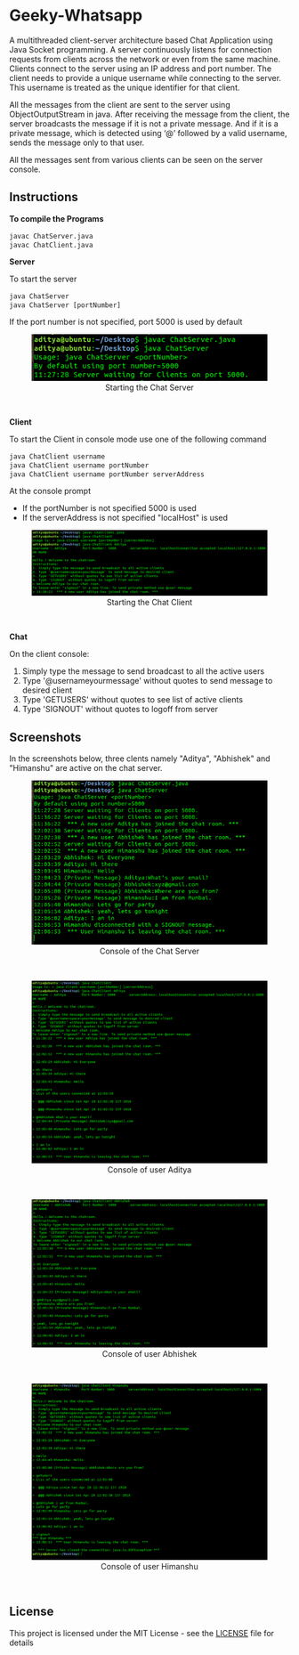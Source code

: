 # Geeky-Whatsapp

A multithreaded client-server architecture based Chat Application using Java Socket programming. 
A server continuously listens for connection requests from clients across the network or even from the same machine.
Clients connect to the server using an IP address and port number. The client needs to provide a unique username while 
connecting to the server. This username is treated as the unique identifier for that client.

All the messages from the client are sent to the server using ObjectOutputStream in java. After receiving the message 
from the client, the server broadcasts the message if it is not a private message. And if it is a private message, which is 
detected using ‘@’ followed by a valid username, sends the message only to that user.

All the messages sent from various clients can be seen on the server console.

## Instructions

**To compile the Programs**

```
javac ChatServer.java
javac ChatClient.java
```

**Server**

To start the server
 ```
java ChatServer
java ChatServer [portNumber]
```
If the port number is not specified, port 5000 is used by default
<p align="center">
  <figure align="center">
  <img src="https://raw.githubusercontent.com/aditya30394/geeky-whatsapp/master/images/starting-the-server.png">
  <figcaption>Starting the Chat Server</figcaption>
  </figure>
  <br/>
</p>

**Client**

To start the Client in console mode use one of the following command
 ```
java ChatClient username
java ChatClient username portNumber
java ChatClient username portNumber serverAddress
```
At the console prompt
* If the portNumber is not specified 5000 is used
* If the serverAddress is not specified "localHost" is used

<p align="center">
  <figure align="center">
  <img src="https://raw.githubusercontent.com/aditya30394/geeky-whatsapp/master/images/starting-the-client.png">
  <figcaption>Starting the Chat Client</figcaption>
  </figure>
  <br/>
</p>

**Chat**

On the client console:
1. Simply type the message to send broadcast to all the active users
2. Type '@username<space>yourmessage' without quotes to send message to desired client
3. Type 'GETUSERS' without quotes to see list of active clients
4. Type 'SIGNOUT' without quotes to logoff from server

## Screenshots

In the screenshots below, three clents namely "Aditya", "Abhishek" and "Himanshu" are active on the chat server.

<p align="center">
<figure align="center">
  <img src="https://raw.githubusercontent.com/aditya30394/geeky-whatsapp/master/images/chat-server-console.png">
  <figcaption>Console of the Chat Server</figcaption>
</figure>  
  <br/>
</p>

<p align="center">
<figure align="center">
  <img src="https://raw.githubusercontent.com/aditya30394/geeky-whatsapp/master/images/console-aditya.png">
  <figcaption>Console of user Aditya</figcaption>
</figure>  
  <br/>
</p>

<p align="center">
<figure align="center">
  <img src="https://raw.githubusercontent.com/aditya30394/geeky-whatsapp/master/images/console-abhishek.png">
  <figcaption>Console of user Abhishek</figcaption>
</figure>  
  <br/>
</p>

<p align="center">
<figure align="center">
  <img src="https://raw.githubusercontent.com/aditya30394/geeky-whatsapp/master/images/console-himanshu.png">
  <figcaption>Console of user Himanshu</figcaption>
</figure>  
  <br/>
</p>

## License

This project is licensed under the MIT License - see the [LICENSE](LICENSE) file for details
